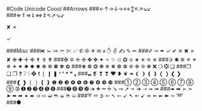 #Code Unicode Coool
##Arrows
###←↑→↓→↔↕↖↗↘↙
###⇐⇑⇒⇓⇔⇕⇖⇗⇘⇙

✘
✗

✓ 

###Misc
###✀ 	✁ 	✂ 	✃ 	✄ 	✅ 	✆ 	✇ 	✈ 	✉ 	✊ 	✋ 	✌ 	✍ 	✎ 	✏
###✐ 	✑ 	✒ 	✓ 	✔ 	✕ 	✖ 	✗ 	✘ 	✙ 	✚ 	✛ 	✜ 	✝ 	✞ 	✟
###✠ 	✡ 	✢ 	✣ 	✤ 	✥ 	✦ 	✧ 	✨ 	✩ 	✪ 	✫ 	✬ 	✭ 	✮ 	✯
###✰ 	✱ 	✲ 	✳ 	✴ 	✵ 	✶ 	✷ 	✸ 	✹ 	✺ 	✻ 	✼ 	✽ 	✾ 	✿
###❀ 	❁ 	❂ 	❃ 	❄ 	❅ 	❆ 	❇ 	❈ 	❉ 	❊ 	❋ 	❌ 	❍ 	❎ 	❏
###❐ 	❑ 	❒ 	❓ 	❔ 	❕ 	❖ 	❗ 	❘ 	❙ 	❚ 	❛ 	❜ 	❝ 	❞ 	❟
###❠ 	❡ 	❢ 	❣ 	❤ 	❥ 	❦ 	❧ 	❨ 	❩ 	❪ 	❫ 	❬ 	❭ 	❮ 	❯
###❰ 	❱ 	❲ 	❳ 	❴ 	❵ 	❶ 	❷ 	❸ 	❹ 	❺ 	❻ 	❼ 	❽ 	❾ 	❿
###➀ 	➁ 	➂ 	➃ 	➄ 	➅ 	➆ 	➇ 	➈ 	➉ 	➊ 	➋ 	➌ 	➍ 	➎ 	➏
###➐ 	➑ 	➒ 	➓ 	➔ 	➕ 	➖ 	➗ 	➘ 	➙ 	➚ 	➛ 	➜ 	➝ 	➞ 	➟
###➠ 	➡ 	➢ 	➣ 	➤ 	➥ 	➦ 	➧ 	➨ 	➩ 	➪ 	➫ 	➬ 	➭ 	➮ 	➯
###➰ 	➱ 	➲ 	➳ 	➴ 	➵ 	➶ 	➷ 	➸ 	➹ 	➺ 	➻ 	➼ 	➽ 	➾ 	➿
###●
